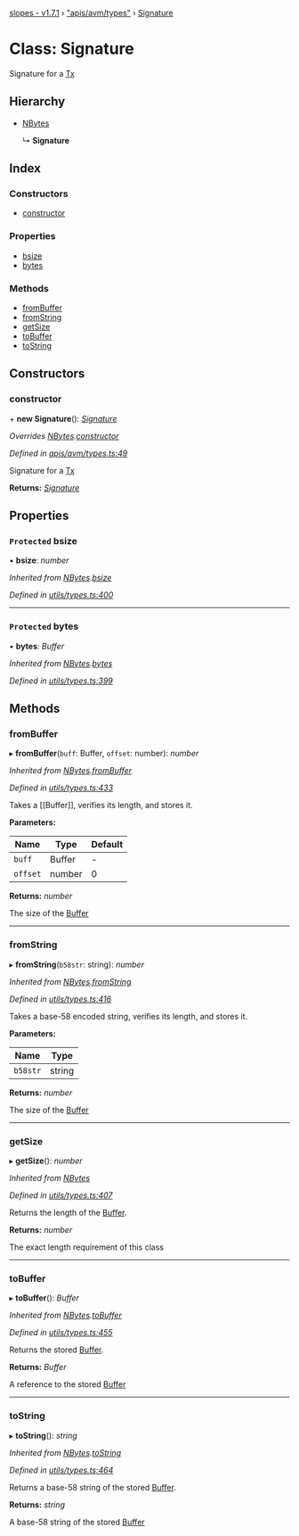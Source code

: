 [slopes - v1.7.1](../README.md) › ["apis/avm/types"](../modules/_apis_avm_types_.md) › [Signature](_apis_avm_types_.signature.md)

# Class: Signature

Signature for a [Tx](_apis_avm_tx_.tx.md)

## Hierarchy

* [NBytes](_utils_types_.nbytes.md)

  ↳ **Signature**

## Index

### Constructors

* [constructor](_apis_avm_types_.signature.md#constructor)

### Properties

* [bsize](_apis_avm_types_.signature.md#protected-bsize)
* [bytes](_apis_avm_types_.signature.md#protected-bytes)

### Methods

* [fromBuffer](_apis_avm_types_.signature.md#frombuffer)
* [fromString](_apis_avm_types_.signature.md#fromstring)
* [getSize](_apis_avm_types_.signature.md#getsize)
* [toBuffer](_apis_avm_types_.signature.md#tobuffer)
* [toString](_apis_avm_types_.signature.md#tostring)

## Constructors

###  constructor

\+ **new Signature**(): *[Signature](_apis_avm_types_.signature.md)*

*Overrides [NBytes](_utils_types_.nbytes.md).[constructor](_utils_types_.nbytes.md#constructor)*

*Defined in [apis/avm/types.ts:49](https://github.com/ava-labs/slopes/blob/0d1acbd/src/apis/avm/types.ts#L49)*

Signature for a [Tx](_apis_avm_tx_.tx.md)

**Returns:** *[Signature](_apis_avm_types_.signature.md)*

## Properties

### `Protected` bsize

• **bsize**: *number*

*Inherited from [NBytes](_utils_types_.nbytes.md).[bsize](_utils_types_.nbytes.md#protected-bsize)*

*Defined in [utils/types.ts:400](https://github.com/ava-labs/slopes/blob/0d1acbd/src/utils/types.ts#L400)*

___

### `Protected` bytes

• **bytes**: *Buffer*

*Inherited from [NBytes](_utils_types_.nbytes.md).[bytes](_utils_types_.nbytes.md#protected-bytes)*

*Defined in [utils/types.ts:399](https://github.com/ava-labs/slopes/blob/0d1acbd/src/utils/types.ts#L399)*

## Methods

###  fromBuffer

▸ **fromBuffer**(`buff`: Buffer, `offset`: number): *number*

*Inherited from [NBytes](_utils_types_.nbytes.md).[fromBuffer](_utils_types_.nbytes.md#frombuffer)*

*Defined in [utils/types.ts:433](https://github.com/ava-labs/slopes/blob/0d1acbd/src/utils/types.ts#L433)*

Takes a [[Buffer]], verifies its length, and stores it.

**Parameters:**

Name | Type | Default |
------ | ------ | ------ |
`buff` | Buffer | - |
`offset` | number | 0 |

**Returns:** *number*

The size of the [Buffer](https://github.com/feross/buffer)

___

###  fromString

▸ **fromString**(`b58str`: string): *number*

*Inherited from [NBytes](_utils_types_.nbytes.md).[fromString](_utils_types_.nbytes.md#fromstring)*

*Defined in [utils/types.ts:416](https://github.com/ava-labs/slopes/blob/0d1acbd/src/utils/types.ts#L416)*

Takes a base-58 encoded string, verifies its length, and stores it.

**Parameters:**

Name | Type |
------ | ------ |
`b58str` | string |

**Returns:** *number*

The size of the [Buffer](https://github.com/feross/buffer)

___

###  getSize

▸ **getSize**(): *number*

*Inherited from [NBytes](_utils_types_.nbytes.md)*

*Defined in [utils/types.ts:407](https://github.com/ava-labs/slopes/blob/0d1acbd/src/utils/types.ts#L407)*

Returns the length of the [Buffer](https://github.com/feross/buffer).

**Returns:** *number*

The exact length requirement of this class

___

###  toBuffer

▸ **toBuffer**(): *Buffer*

*Inherited from [NBytes](_utils_types_.nbytes.md).[toBuffer](_utils_types_.nbytes.md#tobuffer)*

*Defined in [utils/types.ts:455](https://github.com/ava-labs/slopes/blob/0d1acbd/src/utils/types.ts#L455)*

Returns the stored [Buffer](https://github.com/feross/buffer).

**Returns:** *Buffer*

A reference to the stored [Buffer](https://github.com/feross/buffer)

___

###  toString

▸ **toString**(): *string*

*Inherited from [NBytes](_utils_types_.nbytes.md).[toString](_utils_types_.nbytes.md#tostring)*

*Defined in [utils/types.ts:464](https://github.com/ava-labs/slopes/blob/0d1acbd/src/utils/types.ts#L464)*

Returns a base-58 string of the stored [Buffer](https://github.com/feross/buffer).

**Returns:** *string*

A base-58 string of the stored [Buffer](https://github.com/feross/buffer)
